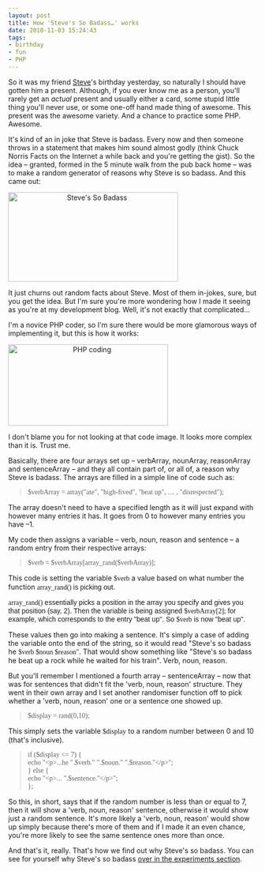 ```yaml
---
layout: post
title: How 'Steve's So Badass…' works
date: 2010-11-03 15:24:43
tags:
- birthday
- fun
- PHP
---
```

<p>So it was my friend <a href="http://stevedacombe.com/">Steve</a>'s birthday yesterday, so naturally I should have gotten him a present. Although, if you ever know me as a person, you'll rarely get an <em>actual</em> present and usually either a card, some stupid little thing you'll never use, or some one-off hand made thing of awesome. This present was the awesome variety. And a chance to practice some PHP. Awesome.</p>
<p>It's kind of an in joke that Steve is badass. Every now and then someone throws in a statement that makes him sound almost godly (think Chuck Norris Facts on the Internet a while back and you're getting the gist). So the idea – granted, formed in the 5 minute walk from the pub back home – was to make a random generator of reasons why Steve is so badass. And this came out:</p>
<p style="text-align: center;"><a href="http://mattcrouch.net/experiments/stevessobadass/"><img class="aligncenter" style="background-image: none; padding-left: 0px; padding-right: 0px; display: block; float: none; padding-top: 0px; border: 0px;" title="Steve's So Badass" src="{{ site.baseurl }}/assets/Steves-So-Badass.png" border="0" alt="Steve's So Badass" width="344" height="181" /></a></p>
<p>It just churns out random facts about Steve. Most of them in-jokes, sure, but you get the idea. But I'm sure you're more wondering how I made it seeing as you're at my development blog. Well, it's not exactly that complicated…</p>
<p>I'm a novice PHP coder, so I'm sure there would be more glamorous ways of implementing it, but this is how it works:</p>
<p style="text-align: center;"><a href="http://www.mattcrouch.net/blog/images/How-Steves-So-Badass-works_D190/PHP-coding.png"><img class="aligncenter" style="background-image: none; padding-left: 0px; padding-right: 0px; display: block; float: none; padding-top: 0px; border: 0px;" title="PHP coding" src="{{ site.baseurl }}/assets/PHP-coding_thumb.png" border="0" alt="PHP coding" width="324" height="165" /></a></p>
<p>I don't blame you for not looking at that code image. It looks more complex than it is. Trust me.</p>
<p>Basically, there are four arrays set up – verbArray, nounArray, reasonArray and sentenceArray – and they all contain part of, or all of, a reason why Steve is badass. The arrays are filled in a simple line of code such as:</p>
<blockquote><p><span style="font-family: Lucida Console;">$verbArray = array("ate", "high-fived", "beat up", … , "disrespected");</span></p></blockquote>
<p>The array doesn't need to have a specified length as it will just expand with however many entries it has. It goes from 0 to however many entries you have –1.</p>
<p>My code then assigns a variable – verb, noun, reason and sentence – a random entry from their respective arrays:</p>
<blockquote><p><span style="font-family: Lucida Console;">$verb = $verbArray[array_rand($verbArray)];</span></p></blockquote>
<p>This code is setting the variable <span style="font-family: Lucida Console;">$verb</span> a value based on what number the function <span style="font-family: Lucida Console;">array_rand() </span><span style="font-family: Arial;">is picking out.</span></p>
<p><span style="font-family: Arial;"><span style="font-family: Lucida Console;">array_rand()</span> essentially picks a position in the array you specify and gives you that position (say, 2). Then the variable is being assigned <span style="font-family: Lucida Console;">$verbArray[2];</span> for example, which corresponds to the entry "beat up". So <span style="font-family: Lucida Console;">$verb</span> is now "beat up".</span></p>
<p>These values then go into making a sentence. It's simply a case of adding the variable onto the end of the string, so it would read "Steve's so badass he <span style="font-family: Lucida Console;">$verb $noun $reason"</span>. That would show something like "Steve's so badass he beat up a rock while he waited for his train". Verb, noun, reason.</p>
<p>But you'll remember I mentioned a fourth array – sentenceArray – now that was for sentences that didn't fit the 'verb, noun, reason' structure. They went in their own array and I set another randomiser function off to pick whether a 'verb, noun, reason' one or a sentence one showed up.</p>
<blockquote><p><span style="font-family: Lucida Console;">$display = rand(0,10);</span></p></blockquote>
<p>This simply sets the variable <span style="font-family: Lucida Console;">$display</span> to a random number between 0 and 10 (that's inclusive).</p>
<blockquote><p><span style="font-family: Lucida Console;">if ($display &lt;= 7) {<br />
echo "&lt;p&gt;...he ".$verb." ".$noun." ".$reason."&lt;/p&gt;";<br />
} else {<br />
echo "&lt;p&gt;... ".$sentence."&lt;/p&gt;";<br />
};</span></p></blockquote>
<p>So this, in short, says that if the random number is less than or equal to 7, then it will show a 'verb, noun, reason' sentence, otherwise it would show just a random sentence. It's more likely a 'verb, noun, reason' would show up simply because there's more of them and if I made it an even chance, you're more likely to see the same sentence ones more than once.</p>
<p>And that's it, really. That's how we find out why Steve's so badass. You can see for yourself why Steve's so badass <a href="http://mattcrouch.net/experiments/stevessobadass/">over in the experiments section</a>.</p>
